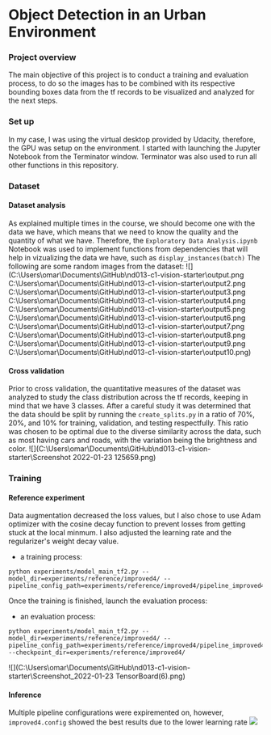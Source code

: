 # Object Detection in an Urban Environment

### Project overview
The main objective of this project is to conduct a training and evaluation process, to do so the images has to be combined with its respective bounding boxes data from the tf records to be visualized and analyzed for the next steps. 

### Set up
In my case, I was using the virtual desktop provided by Udacity, therefore, the GPU was setup on the environment. I started with launching the Jupyter Notebook from the Terminator window. Terminator was also used to run all other functions in this repository.

### Dataset
#### Dataset analysis
As explained multiple times in the course, we should become one with the data we have, which means that we need to know the quality and the quantity of what we have. Therefore, the `Exploratory Data Analysis.ipynb` Notebook was used to implement functions from dependencies that will help in vizualizing the data we have, such as `display_instances(batch)`
The following are some random images from the dataset:
![](C:\Users\omar\Documents\GitHub\nd013-c1-vision-starter\output.png
C:\Users\omar\Documents\GitHub\nd013-c1-vision-starter\output2.png
C:\Users\omar\Documents\GitHub\nd013-c1-vision-starter\output3.png
C:\Users\omar\Documents\GitHub\nd013-c1-vision-starter\output4.png
C:\Users\omar\Documents\GitHub\nd013-c1-vision-starter\output5.png
C:\Users\omar\Documents\GitHub\nd013-c1-vision-starter\output6.png
C:\Users\omar\Documents\GitHub\nd013-c1-vision-starter\output7.png
C:\Users\omar\Documents\GitHub\nd013-c1-vision-starter\output8.png
C:\Users\omar\Documents\GitHub\nd013-c1-vision-starter\output9.png
C:\Users\omar\Documents\GitHub\nd013-c1-vision-starter\output10.png)


#### Cross validation
Prior to cross validation, the quantitative measures of the dataset was analyzed to study the class distribution across the tf records, keeping in mind that we have 3 classes. After a careful study it was determined that the data should be split by running the `create_splits.py` in a ratio of 70%, 20%, and 10% for training, validation, and testing respectfully. This ratio was chosen to be optimal due to the diverse similarity across the data, such as most having cars and roads, with the variation being the brightness and color.
![](C:\Users\omar\Documents\GitHub\nd013-c1-vision-starter\Screenshot 2022-01-23 125659.png)
### Training
#### Reference experiment
Data augmentation decreased the loss values, but I also chose to use Adam optimizer with the cosine decay function to prevent losses from getting stuck at the local minmum. I also adjusted the learning rate and the regularizer's weight decay value.
* a training process:
```
python experiments/model_main_tf2.py --model_dir=experiments/reference/improved4/ --pipeline_config_path=experiments/reference/improved4/pipeline_improved4.config
```
Once the training is finished, launch the evaluation process:
* an evaluation process:
```
python experiments/model_main_tf2.py --model_dir=experiments/reference/improved4/ --pipeline_config_path=experiments/reference/improved4/pipeline_improved4.config --checkpoint_dir=experiments/reference/improved4/
```
![](C:\Users\omar\Documents\GitHub\nd013-c1-vision-starter\Screenshot_2022-01-23 TensorBoard(6).png)


#### Inference
Multiple pipeline configurations were expiremented on, however, `improved4.config` showed the best results due to the lower learning rate
![](C:\Users\omar\Documents\GitHub\nd013-c1-vision-starter\animation.gif)
